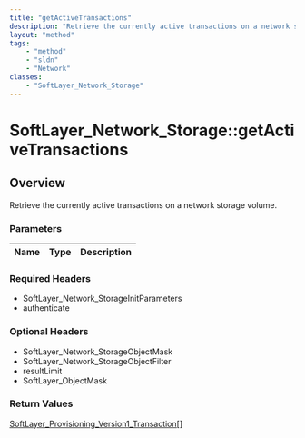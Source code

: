```yaml
---
title: "getActiveTransactions"
description: "Retrieve the currently active transactions on a network storage volume."
layout: "method"
tags:
    - "method"
    - "sldn"
    - "Network"
classes:
    - "SoftLayer_Network_Storage"
---
```

# SoftLayer_Network_Storage::getActiveTransactions
## Overview 
Retrieve the currently active transactions on a network storage volume.

### Parameters 
|Name | Type | Description |
| --- | --- | --- |


### Required Headers
* SoftLayer_Network_StorageInitParameters
* authenticate

### Optional Headers
* SoftLayer_Network_StorageObjectMask
* SoftLayer_Network_StorageObjectFilter
* resultLimit
* SoftLayer_ObjectMask

### Return Values
<a href='/reference/datatypes/SoftLayer_Provisioning_Version1_Transaction'>SoftLayer_Provisioning_Version1_Transaction[] </a>
